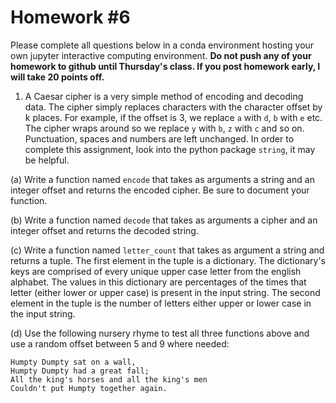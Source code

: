 # Homework #6
Please complete all questions below in a conda environment hosting your own jupyter interactive computing environment.
**Do not push any of your homework to github until Thursday's class. If you post homework early, I will take 20 points 
off.**

1. A Caesar cipher is a very simple method of encoding and decoding data. The cipher simply replaces characters 
with the character offset by k places. For example, if the offset is 3, we replace `a` with `d`, `b` with `e` etc. The 
cipher wraps around so we replace `y` with `b`, `z` with `c` and so on. Punctuation, spaces and numbers are 
left unchanged. In order to complete this assignment, look into the python package `string`, it may be helpful.

(a) Write a function named `encode` that takes as arguments a string and an integer offset and returns the encoded
cipher. Be sure to document your function.

(b) Write a function named `decode` that takes as arguments a cipher and an integer offset and returns the decoded
string.

(c) Write a function named `letter_count` that takes as argument a string and returns a tuple. The first element in the 
tuple is a dictionary. The dictionary's keys are comprised of every unique upper case letter from the english alphabet. 
The values in this dictionary are percentages of the times that letter (either lower or upper case) is present in the 
input string.  The second element in the tuple is the number of letters either upper or lower case in the input string.

(d) Use the following nursery rhyme to test all three functions above and use a random offset between 5 and 9 
where needed:
```
Humpty Dumpty sat on a wall,
Humpty Dumpty had a great fall;
All the king's horses and all the king's men
Couldn't put Humpty together again.
```